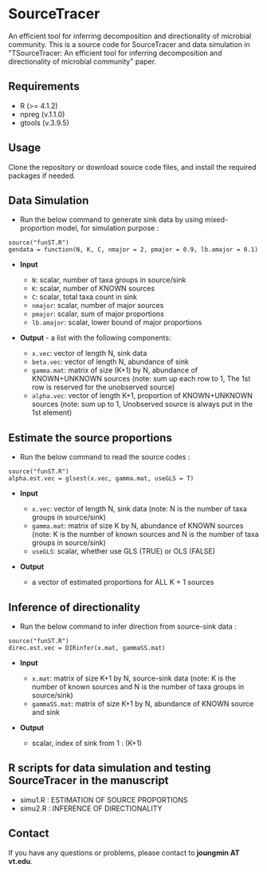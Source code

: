 # SourceTracer
An efficient tool for inferring decomposition and directionality of microbial community.
This is a source code for SourceTracer and data simulation in "TSourceTracer: An efficient tool for inferring
decomposition and directionality of microbial community" paper.

## Requirements
* R (>= 4.1.2)
* npreg (v.1.1.0)
* gtools (v.3.9.5)

## Usage
Clone the repository or download source code files, and install the required packages if needed.

## Data Simulation
* Run the below command to generate sink data by using mixed-proportion model, for simulation purpose :
```
source("funST.R")
gendata = function(N, K, C, nmajor = 2, pmajor = 0.9, lb.amajor = 0.1)
```
* **Input**
  * `N`: scalar, number of taxa groups in source/sink
  * `K`: scalar, number of KNOWN sources
  * `C`: scalar, total taxa count in sink
  * `nmajor`: scalar, number of major sources
  * `pmajor`: scalar, sum of major proportions
  * `lb.amajor`: scalar, lower bound of major proportions

* **Output** - a list with the following components:
  * `x.vec`: vector of length N, sink data 
  * `beta.vec`: vector of length N, abundance of sink 
  * `gamma.mat`: matrix of size (K+1) by N, abundance of KNOWN+UNKNOWN sources (note: sum up each row to 1, The 1st row is reserved for the unobserved source)
  * `alpha.vec`: vector of length K+1, proportion of KNOWN+UNKNOWN sources (note: sum up to 1, Unobserved source is always put in the 1st element)

## Estimate the source proportions
* Run the below command to read the source codes :
```
source("funST.R")
alpha.est.vec = glsest(x.vec, gamma.mat, useGLS = T)
```
* **Input**
  * `x.vec`: vector of length N, sink data (note: N is the number of taxa groups in source/sink)
  * `gamma.mat`: matrix of size K by N, abundance of KNOWN sources (note: K is the number of known sources and N is the number of taxa groups in source/sink)
  * `useGLS`: scalar, whether use GLS (TRUE) or OLS (FALSE)
 
* **Output**
  * a vector of estimated proportions for ALL K + 1 sources

## Inference of directionality
* Run the below command to infer direction from source-sink data :
```
source("funST.R")
direc.est.vec = DIRinfer(x.mat, gammaSS.mat)
```
* **Input**
  * `x.mat`: matrix of size K+1 by N, source-sink data (note: K is the number of known sources and N is the number of taxa groups in source/sink)
  * `gammaSS.mat`: matrix of size K+1 by N, abundance of KNOWN source and sink

* **Output**
  * scalar, index of sink from 1 : (K+1)

## R scripts for data simulation and testing SourceTracer in the manuscript
* simu1.R : ESTIMATION OF SOURCE PROPORTIONS
* simu2.R : INFERENCE OF DIRECTIONALITY

## Contact
If you have any questions or problems, please contact to **joungmin AT vt.edu**.
